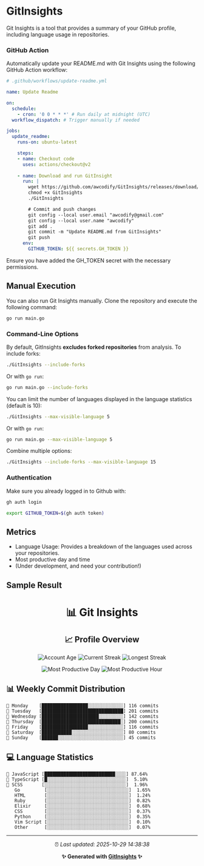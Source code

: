# GitInsights

Git Insights is a tool that provides a summary of your GitHub profile, including language usage in repositories.


### GitHub Action

Automatically update your README.md with Git Insights using the following GitHub Action workflow:

```yaml
# .github/workflows/update-readme.yml

name: Update Readme

on:
  schedule:
    - cron: '0 0 * * *' # Run daily at midnight (UTC)
  workflow_dispatch: # Trigger manually if needed

jobs:
  update_readme:
    runs-on: ubuntu-latest

    steps:
    - name: Checkout code
      uses: actions/checkout@v2
      
    - name: Download and run GitInsight
      run: |
        wget https://github.com/awcodify/GitInsights/releases/download/v0.1.0/GitInsights -O GitInsights
        chmod +x GitInsights
        ./GitInsights

        # Commit and push changes
        git config --local user.email "awcodify@gmail.com"
        git config --local user.name "awcodify"
        git add .
        git commit -m "Update README.md from GitInsights"
        git push
      env:
        GITHUB_TOKEN: ${{ secrets.GH_TOKEN }}

```
Ensure you have added the GH_TOKEN secret with the necessary permissions.

## Manual Execution
You can also run Git Insights manually. Clone the repository and execute the following command:

```bash
go run main.go
```

### Command-Line Options

By default, GitInsights **excludes forked repositories** from analysis. To include forks:

```bash
./GitInsights --include-forks
```

Or with `go run`:
```bash
go run main.go --include-forks
```

You can limit the number of languages displayed in the language statistics (default is 10):

```bash
./GitInsights --max-visible-language 5
```

Or with `go run`:
```bash
go run main.go --max-visible-language 5
```

Combine multiple options:
```bash
./GitInsights --include-forks --max-visible-language 15
```

### Authentication

Make sure you already logged in to Github with:
```bash
gh auth login

export GITHUB_TOKEN=$(gh auth token)
```
## Metrics

* Language Usage: Provides a breakdown of the languages used across your repositories.
* Most productive day and time
* (Under development, and need your contribution!)

## Sample Result

<!--START_SECTION:GitInsights-->

<div align="center">

# 📊 Git Insights

</div>

<div align="center">

## 📈 Profile Overview

![Account Age](https://img.shields.io/badge/Account_Age-9_years_6_months-blue?style=for-the-badge&logo=github)
![Current Streak](https://img.shields.io/badge/Current_Streak-1_days-orange?style=for-the-badge&logo=fire)
![Longest Streak](https://img.shields.io/badge/Longest_Streak-5_days-red?style=for-the-badge&logo=trophy)

![Most Productive Day](https://img.shields.io/badge/Most_Productive_Day-Tuesday-green?style=for-the-badge&logo=calendar)
![Most Productive Hour](https://img.shields.io/badge/Most_Productive_Hour-08:00_--_09:00-purple?style=for-the-badge&logo=clock)

</div>

## 📊 Weekly Commit Distribution

```text
📅 Monday    [█████████████████░░░░░░░░░░░░░] 116 commits
📅 Tuesday   [██████████████████████████████] 201 commits
📅 Wednesday [█████████████████████░░░░░░░░░] 142 commits
📅 Thursday  [█████████████████████████████░] 200 commits
📅 Friday    [█████████████████░░░░░░░░░░░░░] 116 commits
🎉 Saturday  [███████████░░░░░░░░░░░░░░░░░░░] 80 commits
🎉 Sunday    [██████░░░░░░░░░░░░░░░░░░░░░░░░] 45 commits
```

## 💻 Language Statistics

```text
🥇 JavaScript [██████████████████████████░░░░] 87.64%
🥈 TypeScript [█░░░░░░░░░░░░░░░░░░░░░░░░░░░░░]  5.10%
🥉 SCSS       [░░░░░░░░░░░░░░░░░░░░░░░░░░░░░░]  1.96%
   Go         [░░░░░░░░░░░░░░░░░░░░░░░░░░░░░░]  1.65%
   HTML       [░░░░░░░░░░░░░░░░░░░░░░░░░░░░░░]  1.24%
   Ruby       [░░░░░░░░░░░░░░░░░░░░░░░░░░░░░░]  0.82%
   Elixir     [░░░░░░░░░░░░░░░░░░░░░░░░░░░░░░]  0.68%
   CSS        [░░░░░░░░░░░░░░░░░░░░░░░░░░░░░░]  0.37%
   Python     [░░░░░░░░░░░░░░░░░░░░░░░░░░░░░░]  0.35%
   Vim Script [░░░░░░░░░░░░░░░░░░░░░░░░░░░░░░]  0.10%
   Other      [░░░░░░░░░░░░░░░░░░░░░░░░░░░░░░]  0.07%
```

---

<div align="center">

⏰ _Last updated: 2025-10-29 14:38:38_

**✨ Generated with [GitInsights](https://github.com/awcodify/GitInsights) ✨**

</div>

<!--END_SECTION:GitInsights-->